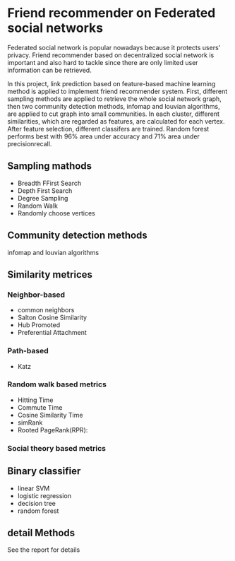 # Friend recommender on Federated social networks 


Federated social network is popular nowadays because it protects users’ privacy. Friend recommender based on decentralized social network is important and also hard to tackle since there are only limited user information can be retrieved.

In this project, link prediction based on feature-based machine learning method is applied to implement friend recommender system. First, different sampling methods are applied to retrieve the whole social network graph, then two community detection methods, infomap and louvian algorithms, are applied to cut graph into small communities. In each cluster, different similarities, which are regarded as features, are calculated for each vertex. After feature selection, different classifers are trained. Random forest performs best with 96% area under accuracy and 71% area under precisionrecall.

## Sampling mathods
* Breadth FFirst Search 
* Depth First Search 
* Degree Sampling 
* Random Walk 
* Randomly choose vertices 

## Community detection methods
infomap and louvian algorithms

## Similarity metrices
### Neighbor-based
* common neighbors
* Salton Cosine Similarity
* Hub Promoted
* Preferential Attachment
### Path-based 
* Katz
### Random walk based metrics
* Hitting Time
* Commute Time
* Cosine Similarity Time
* simRank
* Rooted PageRank(RPR):
### Social theory based metrics

## Binary classifier
* linear SVM
* logistic regression
* decision tree
* random forest

## detail Methods
See the report for details 


